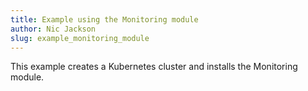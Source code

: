 ```yaml
---
title: Example using the Monitoring module
author: Nic Jackson
slug: example_monitoring_module
---
```


This example creates a Kubernetes cluster and installs the Monitoring module.